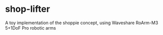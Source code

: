 # shop-lifter
A toy implementation of the shoppie concept, using Waveshare RoArm-M3 5+1DoF Pro robotic arms
